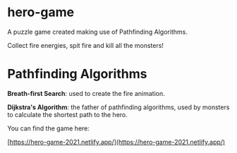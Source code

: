 # hero-game

A puzzle game created making use of Pathfinding Algorithms.

Collect fire energies, spit fire and kill all the monsters!


# Pathfinding Algorithms

**Breath-first Search**: used to create the fire animation.

**Dijkstra's Algorithm**: the father of pathfinding algorithms, used by monsters to calculate the shortest path to the hero.


You can find the game here:

[https://hero-game-2021.netlify.app/](https://hero-game-2021.netlify.app/)
